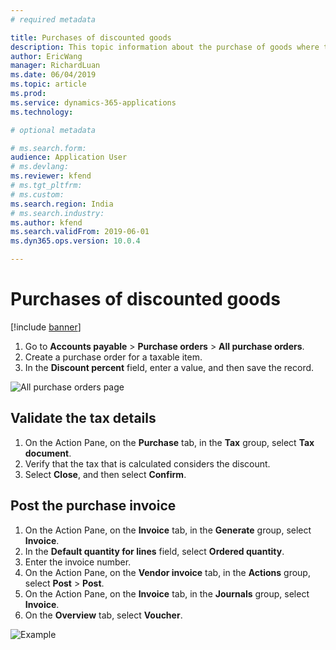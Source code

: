 ```yaml
---
# required metadata

title: Purchases of discounted goods 
description: This topic information about the purchase of goods where there is a discount.
author: EricWang
manager: RichardLuan
ms.date: 06/04/2019
ms.topic: article
ms.prod: 
ms.service: dynamics-365-applications
ms.technology: 

# optional metadata

# ms.search.form: 
audience: Application User
# ms.devlang: 
ms.reviewer: kfend
# ms.tgt_pltfrm: 
# ms.custom: 
ms.search.region: India
# ms.search.industry: 
ms.author: kfend
ms.search.validFrom: 2019-06-01
ms.dyn365.ops.version: 10.0.4

---
```


# Purchases of discounted goods 

[!include [banner](../includes/banner.md)]

1. Go to **Accounts payable** \> **Purchase orders** \> **All purchase orders**.
2. Create a purchase order for a taxable item.
3. In the **Discount percent** field, enter a value, and then save the record.

  ![All purchase orders page](media/Annotation-2019-05-15-175044.png)

## Validate the tax details

1. On the Action Pane, on the **Purchase** tab, in the **Tax** group, select **Tax document**.
2. Verify that the tax that is calculated considers the discount.
3. Select **Close**, and then select **Confirm**.


## Post the purchase invoice

1. On the Action Pane, on the **Invoice** tab, in the **Generate** group, select **Invoice**.
2. In the **Default quantity for lines** field, select **Ordered quantity**.
3. Enter the invoice number.
4. On the Action Pane, on the **Vendor invoice** tab, in the **Actions** group, select **Post** \> **Post**.
5. On the Action Pane, on the **Invoice** tab, in the **Journals** group, select **Invoice**. 
6. On the **Overview** tab, select **Voucher**.

![Example](media/Annotation-2019-05-15-174500.png)
